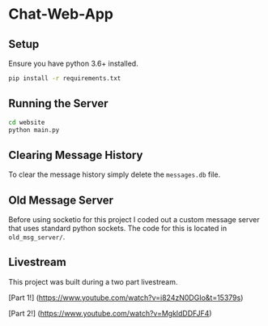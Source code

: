 # Chat-Web-App

## Setup

Ensure you have python 3.6+ installed.

```bash
pip install -r requirements.txt
```

## Running the Server

```bash
cd website
python main.py
```

## Clearing Message History

To clear the message history simply delete the `messages.db` file.

## Old Message Server

Before using socketio for this project I coded out a custom message server that uses standard python sockets. The code for this is located in `old_msg_server/`.

## Livestream

This project was built during a two part livestream.

[Part 1!] (https://www.youtube.com/watch?v=i824zN0DGIo&t=15379s)

[Part 2!] (https://www.youtube.com/watch?v=MgkldDDFJF4)
